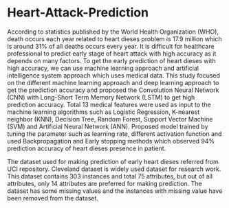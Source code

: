 # Heart-Attack-Prediction

According to statistics published by the World Health Organization (WHO), death occurs each year related to heart dieses problem is 17.9 million which is around 31% of all deaths occurs every year. It is difficult for healthcare professional to predict early stage of heart attack with high accuracy as it depends on many factors. To get the early prediction of heart dieses with high accuracy, we can use machine learning approach and artificial intelligence system approach which uses medical data. This study focused on the different machine learning approach and deep learning approach to get the prediction accuracy and proposed the Convolution Neural Network (CNN) with Long-Short Term Memory Network (LSTM) to get high prediction accuracy. Total 13 medical features were used as input to the machine learning algorithms such as Logistic Regression, K-nearest neighbor (KNN), Decision Tree, Random Forest, Support Vector Machine (SVM) and Artificial Neural Network (ANN). Proposed model trained by tuning the parameter such as learning rate, different activation function and used Backpropagation and Early stopping methods which observed 94% prediction accuracy of heart dieses presence in patient. 

The dataset used for making prediction of early heart dieses referred from UCI repository. Cleveland dataset is widely used dataset for research work. This dataset contains 303 instances and total 75 attributes, but out of all attributes, only 14 attributes are preferred for making prediction. The dataset has some missing values and the instances with missing value have been removed from the dataset.

